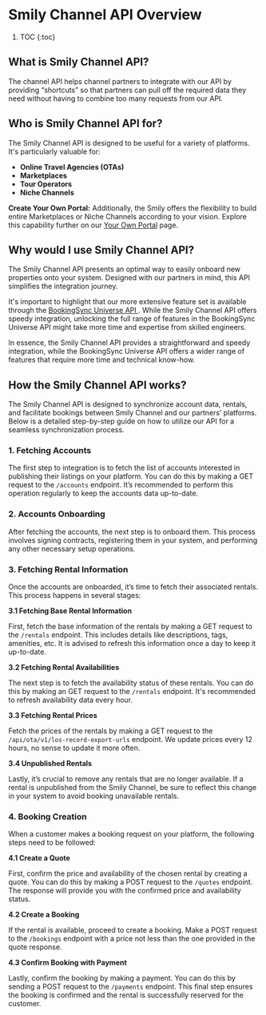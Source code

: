 # Smily Channel API Overview

1. TOC
{:toc}

## What is Smily Channel API?

The channel API helps channel partners to integrate with our API by providing “shortcuts” so that partners can pull off the required data they need without having to combine too many requests from our API.

## Who is Smily Channel API for?

The Smily Channel API is designed to be useful for a variety of platforms. It's particularly valuable for:

  - **Online Travel Agencies (OTAs)**
  - **Marketplaces**
  - **Tour Operators**
  - **Niche Channels**

**Create Your Own Portal:** Additionally, the Smily offers the flexibility to build entire Marketplaces or Niche Channels according to your vision. Explore this capability further on our [Your Own Portal](https://www.smily.com/en/your-own-portal) page.

## Why would I use Smily Channel API?

The Smily Channel API presents an optimal way to easily onboard new properties onto your system. Designed with our partners in mind, this API simplifies the integration journey.

It's important to highlight that our more extensive feature set is available through the [BookingSync Universe API ](https://developers.bookingsync.com/). While the Smily Channel API offers speedy integration, unlocking the full range of features in the BookingSync Universe API might take more time and expertise from skilled engineers.

In essence, the Smily Channel API provides a straightforward and speedy integration, while the BookingSync Universe API offers a wider range of features that require more time and technical know-how.

## How the Smily Channel API works?

The Smily Channel API is designed to synchronize account data, rentals, and facilitate bookings between Smily Channel and our partners’ platforms. Below is a detailed step-by-step guide on how to utilize our API for a seamless synchronization process.

### 1. Fetching Accounts

The first step to integration is to fetch the list of accounts interested in publishing their listings on your platform. You can do this by making a GET request to the `/accounts` endpoint. It’s recommended to perform this operation regularly to keep the accounts data up-to-date.

### 2. Accounts Onboarding

After fetching the accounts, the next step is to onboard them. This process involves signing contracts, registering them in your system, and performing any other necessary setup operations.

### 3. Fetching Rental Information

Once the accounts are onboarded, it’s time to fetch their associated rentals. This process happens in several stages:

  **3.1 Fetching Base Rental Information**

First, fetch the base information of the rentals by making a GET request to the `/rentals` endpoint. This includes details like descriptions, tags, amenities, etc. It is advised to refresh this information once a day to keep it up-to-date.

  **3.2 Fetching Rental Availabilities**

The next step is to fetch the availability status of these rentals. You can do this by making an GET request to the `/rentals` endpoint. It's recommended to refresh availability data every hour.

  **3.3 Fetching Rental Prices**

Fetch the prices of the rentals by making a GET request to the `/api/ota/v1/los-record-export-urls` endpoint. We update prices every 12 hours, no sense to update it more often.

  **3.4 Unpublished Rentals**

Lastly, it’s crucial to remove any rentals that are no longer available. If a rental is unpublished from the Smily Channel, be sure to reflect this change in your system to avoid booking unavailable rentals.

### 4. Booking Creation

When a customer makes a booking request on your platform, the following steps need to be followed:

  **4.1 Create a Quote**

First, confirm the price and availability of the chosen rental by creating a quote. You can do this by making a POST request to the `/quotes` endpoint. The response will provide you with the confirmed price and availability status.

  **4.2 Create a Booking**

If the rental is available, proceed to create a booking. Make a POST request to the `/bookings` endpoint with a price not less than the one provided in the quote response.

  **4.3 Confirm Booking with Payment**

Lastly, confirm the booking by making a payment. You can do this by sending a POST request to the `/payments` endpoint. This final step ensures the booking is confirmed and the rental is successfully reserved for the customer.
